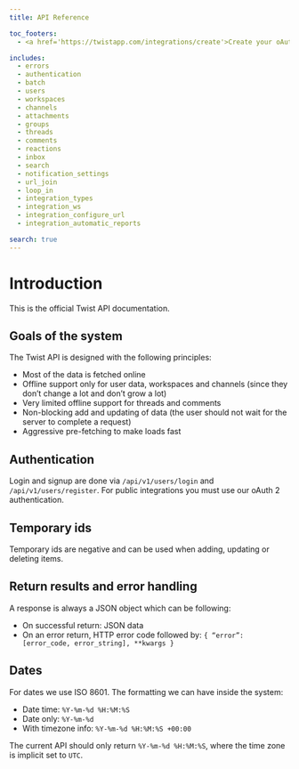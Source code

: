 ```yaml
---
title: API Reference

toc_footers:
  - <a href='https://twistapp.com/integrations/create'>Create your oAuth2 app</a>

includes:
  - errors
  - authentication
  - batch
  - users
  - workspaces
  - channels
  - attachments
  - groups
  - threads
  - comments
  - reactions
  - inbox
  - search
  - notification_settings
  - url_join
  - loop_in
  - integration_types
  - integration_ws
  - integration_configure_url
  - integration_automatic_reports

search: true
---
```


# Introduction

This is the official Twist API documentation.


## Goals of the system

The Twist API is designed with the following principles:

* Most of the data is fetched online
* Offline support only for user data, workspaces and channels (since they don’t change a lot and don’t grow a lot)
* Very limited offline support for threads and comments
* Non-blocking add and updating of data (the user should not wait for the server to complete a request)
* Aggressive pre-fetching to make loads fast


## Authentication

Login and signup are done via `/api/v1/users/login` and `/api/v1/users/register`. For public integrations you must use our oAuth 2 authentication.


## Temporary ids

Temporary ids are negative and can be used when adding, updating or deleting items.


## Return results and error handling

A response is always a JSON object which can be following:

- On successful return: JSON data
- On an error return, HTTP error code followed by: `{ “error”: [error_code, error_string], **kwargs }`


## Dates
For dates we use ISO 8601. The formatting we can have inside the system:
- Date time: `%Y-%m-%d %H:%M:%S`
- Date only: `%Y-%m-%d`
- With timezone info: `%Y-%m-%d %H:%M:%S +00:00`

The current API should only return `%Y-%m-%d %H:%M:%S`, where the time zone is implicit set to `UTC`.
